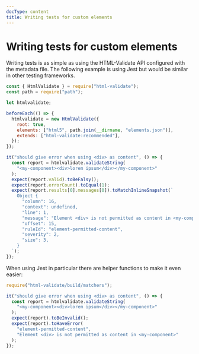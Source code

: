 ```yaml
---
docType: content
title: Writing tests for custom elements
---
```


# Writing tests for custom elements

Writing tests is as simple as using the HTML-Validate API configured with the metadata file.
The following example is using Jest but would be similar in other testing frameworks.

```js
const { HtmlValidate } = require("html-validate");
const path = require("path");

let htmlvalidate;

beforeEach(() => {
  htmlvalidate = new HtmlValidate({
    root: true,
    elements: ["html5", path.join(__dirname, "elements.json")],
    extends: ["html-validate:recommended"],
  });
});

it("should give error when using <div> as content", () => {
  const report = htmlvalidate.validateString(
    "<my-component><div>lorem ipsum</div></my-component>"
  );
  expect(report.valid).toBeFalsy();
  expect(report.errorCount).toEqual(1);
  expect(report.results[0].messages[0]).toMatchInlineSnapshot(`
    Object {
      "column": 16,
      "context": undefined,
      "line": 1,
      "message": "Element <div> is not permitted as content in <my-component>",
      "offset": 15,
      "ruleId": "element-permitted-content",
      "severity": 2,
      "size": 3,
    }
  `);
});
```

When using Jest in particular there are helper functions to make it even easier:

```js
require("html-validate/build/matchers");

it("should give error when using <div> as content", () => {
  const report = htmlvalidate.validateString(
    "<my-component><div>lorem ipsum</div></my-component>"
  );
  expect(report).toBeInvalid();
  expect(report).toHaveError(
    "element-permitted-content",
    "Element <div> is not permitted as content in <my-component>"
  );
});
```
